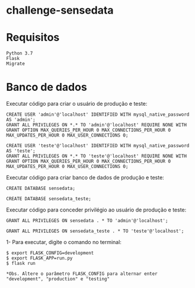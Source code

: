 # challenge-sensedata

# Requisitos
    Python 3.7
    Flask
    Migrate

# Banco de dados
Executar código para criar o usuário de produção e teste:

	CREATE USER 'admin'@'localhost' IDENTIFIED WITH mysql_native_password AS 'admin';
	GRANT ALL PRIVILEGES ON *.* TO 'admin'@'localhost' REQUIRE NONE WITH GRANT OPTION MAX_QUERIES_PER_HOUR 0 MAX_CONNECTIONS_PER_HOUR 0 MAX_UPDATES_PER_HOUR 0 MAX_USER_CONNECTIONS 0;

	CREATE USER 'teste'@'localhost' IDENTIFIED WITH mysql_native_password AS 'teste';
	GRANT ALL PRIVILEGES ON *.* TO 'teste'@'localhost' REQUIRE NONE WITH GRANT OPTION MAX_QUERIES_PER_HOUR 0 MAX_CONNECTIONS_PER_HOUR 0 MAX_UPDATES_PER_HOUR 0 MAX_USER_CONNECTIONS 0;

Executar código para criar banco de dados de produção e teste:

	CREATE DATABASE sensedata;

	CREATE DATABASE sensedata_teste;

Executar código para conceder privilégio ao usuário de produção e teste:

	GRANT ALL PRIVILEGES ON sensedata . * TO 'admin'@'localhost';
	
	GRANT ALL PRIVILEGES ON sensedata_teste . * TO 'teste'@'localhost';

1- Para executar, digite o comando no terminal:

	$ export FLASK_CONFIG=development
	$ export FLASK_APP=run.py
	$ flask run

	*Obs. Altere o parâmetro FLASK_CONFIG para alternar enter "development", "production" e "testing"

